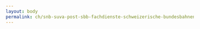 ```yaml
---
layout: body
permalink: ch/snb-suva-post-sbb-fachdienste-schweizerische-bundesbahnen-konzernleitung-finanzen/
---
```



